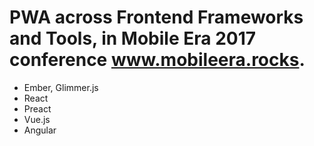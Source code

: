 # PWA across Frontend Frameworks and Tools, in Mobile Era 2017 conference www.mobileera.rocks. 

* Ember, Glimmer.js
* React
* Preact
* Vue.js
* Angular
